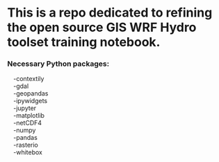 # This is a repo dedicated to refining the open source GIS WRF Hydro toolset training notebook. 
### Necessary Python packages:
&emsp;-contextily<br>
&emsp;-gdal<br>
&emsp;-geopandas<br>
&emsp;-ipywidgets<br>
&emsp;-jupyter<br>
&emsp;-matplotlib<br>
&emsp;-netCDF4<br>
&emsp;-numpy<br>
&emsp;-pandas<br>
&emsp;-rasterio<br>
&emsp;-whitebox<br>
